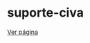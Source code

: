 # suporte-civa

[Ver página](https://forsoft-academy-full-stack.github.io/suporte-civa/layout/index.html)
